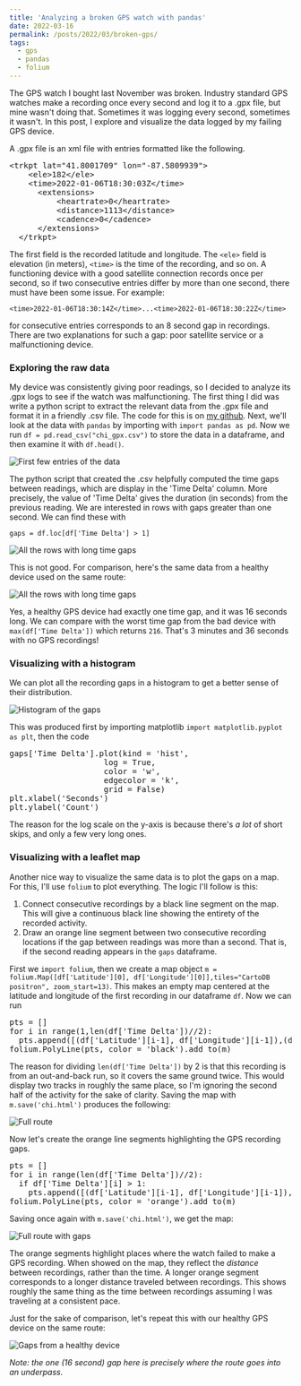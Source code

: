 ```yaml
---
title: 'Analyzing a broken GPS watch with pandas'
date: 2022-03-16
permalink: /posts/2022/03/broken-gps/
tags:
  - gps
  - pandas
  - folium
---
```


The GPS watch I bought last November was broken. Industry standard GPS watches make a recording once every second and log it to a .gpx file, but mine wasn't doing that. Sometimes it was logging every second, sometimes it wasn't. In this post, I explore and visualize the data logged by my failing GPS device.

A .gpx file is an xml file with entries formatted like the following.


<pre>&lt;trkpt lat="41.8001709" lon="-87.5809939"&gt;
    &lt;ele&gt;182&lt;/ele&gt;
    &lt;time&gt;2022-01-06T18:30:03Z&lt;/time&gt;
      &lt;extensions&gt;
          &lt;heartrate&gt;0&lt;/heartrate&gt;
          &lt;distance&gt;1113&lt;/distance&gt;
          &lt;cadence&gt;0&lt;/cadence&gt;
      &lt;/extensions&gt;
  &lt;/trkpt&gt;</pre>

The first field is the recorded latitude and longitude. The `<ele>` field is elevation (in meters), `<time>` is the time of the recording, and so on. A functioning device with a good satellite connection records once per second, so if two consecutive entries differ by more than one second, there must have been some issue. For example:

`<time>2022-01-06T18:30:14Z</time>...<time>2022-01-06T18:30:22Z</time>`

for consecutive entries corresponds to an 8 second gap in recordings. There are two explanations for such a gap: poor satellite service or a malfunctioning device.

### Exploring the raw data
My device was consistently giving poor readings, so I decided to analyze its .gpx logs to see if the watch was malfunctioning. The first thing I did was write a python script to extract the relevant data from the .gpx file and format it in a friendly .csv file. The code for this is on [my github](https://github.com/jmkopper/gpx-to-csv-converter). Next, we'll look at the data with `pandas` by importing with `import pandas as pd`. Now we run `df = pd.read_csv("chi_gpx.csv")` to store the data in a dataframe, and then examine it with `df.head()`.

![First few entries of the data](/images/dfhead.png "df.head()")

The python script that created the .csv helpfully computed the time gaps between readings, which are display in the 'Time Delta' column. More precisely, the value of 'Time Delta' gives the duration (in seconds) from the previous reading. We are interested in rows with gaps greater than one second. We can find these with

`gaps = df.loc[df['Time Delta'] > 1]`

![All the rows with long time gaps](/images/all_deltas.png "Bad time gaps")

This is not good. For comparison, here's the same data from a healthy device used on the same route:

![All the rows with long time gaps](/images/working_deltas.png "Good time gaps")

Yes, a healthy GPS device had exactly one time gap, and it was 16 seconds long. We can compare with the worst time gap from the bad device with `max(df['Time Delta'])` which returns `216`. That's 3 minutes and 36 seconds with no GPS recordings!

### Visualizing with a histogram
We can plot all the recording gaps in a histogram to get a better sense of their distribution.

![Histogram of the gaps](/images/gaps_hist.png "Gap histogram")

This was produced first by importing matplotlib `import matplotlib.pyplot as plt`, then the code

<pre>gaps['Time Delta'].plot(kind = 'hist',
                    log = True,
                    color = 'w',
                    edgecolor = 'k',
                    grid = False)
plt.xlabel('Seconds')
plt.ylabel('Count') </pre>

The reason for the log scale on the y-axis is because there's <i>a lot</i> of short skips, and only a few very long ones. 

### Visualizing with a leaflet map
Another nice way to visualize the same data is to plot the gaps on a map. For this, I'll use `folium` to plot everything. The logic I'll follow is this:

1. Connect consecutive recordings by a black line segment on the map. This will give a continuous black line showing the entirety of the recorded activity.
2. Draw an orange line segment between two consecutive recording locations if the gap between readings was more than a second. That is, if the second reading appears in the `gaps` dataframe.

First we `import folium`, then we create a map object `m = folium.Map([df['Latitude'][0], df['Longitude'][0]],tiles="CartoDB positron", zoom_start=13)`. This makes an empty map centered at the latitude and longitude of the first recording in our dataframe `df`. Now we can run

<pre>pts = []
for i in range(1,len(df['Time Delta'])//2):
  pts.append([(df['Latitude'][i-1], df['Longitude'][i-1]),(df['Latitude'][i], df['Longitude'][i])])
folium.PolyLine(pts, color = 'black').add_to(m)</pre>

The reason for dividing `len(df['Time Delta'])` by 2 is that this recording is from an out-and-back run, so it covers the same ground twice. This would display two tracks in roughly the same place, so I'm ignoring the second half of the activity for the sake of clarity. Saving the map with `m.save('chi.html')` produces the following:

![Full route](/images/full_route.png "Full route")

Now let's create the orange line segments highlighting the GPS recording gaps.

<pre>pts = []
for i in range(len(df['Time Delta'])//2):
  if df['Time Delta'][i] > 1:
    pts.append([(df['Latitude'][i-1], df['Longitude'][i-1]),(df['Latitude'][i], df['Longitude'][i])])
folium.PolyLine(pts, color = 'orange').add_to(m)</pre>


Saving once again with `m.save('chi.html')`, we get the map:

![Full route with gaps](/images/borked_gps.png "Full route with gaps")

The orange segments highlight places where the watch failed to make a GPS recording. When showed on the map, they reflect the <i>distance</i> between recordings, rather than the time. A longer orange segment corresponds to a longer distance traveled between recordings. This shows roughly the same thing as the time between recordings assuming I was traveling at a consistent pace.

Just for the sake of comparison, let's repeat this with our healthy GPS device on the same route:

![Gaps from a healthy device](/images/working_gaps.png "Gaps from a healthy device")

<i>Note: the one (16 second) gap here is precisely where the route goes into an underpass.</i>
